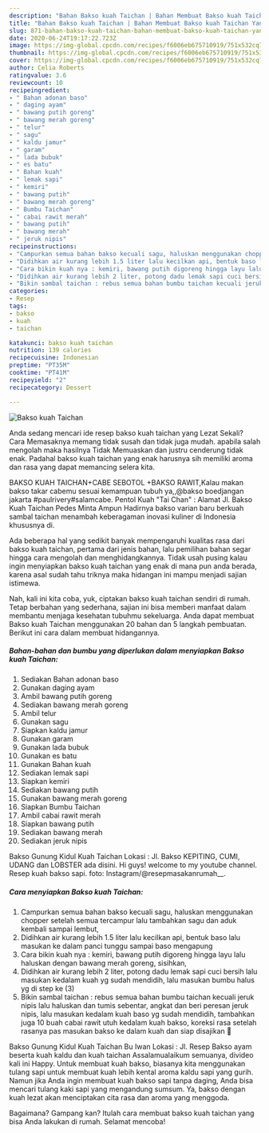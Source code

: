 ```yaml
---
description: "Bahan Bakso kuah Taichan | Bahan Membuat Bakso kuah Taichan Yang Lezat Sekali"
title: "Bahan Bakso kuah Taichan | Bahan Membuat Bakso kuah Taichan Yang Lezat Sekali"
slug: 871-bahan-bakso-kuah-taichan-bahan-membuat-bakso-kuah-taichan-yang-lezat-sekali
date: 2020-06-24T19:17:22.723Z
image: https://img-global.cpcdn.com/recipes/f6006eb675710919/751x532cq70/bakso-kuah-taichan-foto-resep-utama.jpg
thumbnail: https://img-global.cpcdn.com/recipes/f6006eb675710919/751x532cq70/bakso-kuah-taichan-foto-resep-utama.jpg
cover: https://img-global.cpcdn.com/recipes/f6006eb675710919/751x532cq70/bakso-kuah-taichan-foto-resep-utama.jpg
author: Celia Roberts
ratingvalue: 3.6
reviewcount: 10
recipeingredient:
- " Bahan adonan baso"
- " daging ayam"
- " bawang putih goreng"
- " bawang merah goreng"
- " telur"
- " sagu"
- " kaldu jamur"
- " garam"
- " lada bubuk"
- " es batu"
- " Bahan kuah"
- " lemak sapi"
- " kemiri"
- " bawang putih"
- " bawang merah goreng"
- " Bumbu Taichan"
- " cabai rawit merah"
- " bawang putih"
- " bawang merah"
- " jeruk nipis"
recipeinstructions:
- "Campurkan semua bahan bakso kecuali sagu, haluskan menggunakan chopper setelah semua tercampur lalu tambahkan sagu dan aduk kembali sampai lembut,"
- "Didihkan air kurang lebih 1.5 liter lalu kecilkan api, bentuk baso lalu masukan ke dalam panci tunggu sampai baso mengapung"
- "Cara bikin kuah nya : kemiri, bawang putih digoreng hingga layu lalu haluskan dengan bawang merah goreng, sisihkan,"
- "Didihkan air kurang lebih 2 liter, potong dadu lemak sapi cuci bersih lalu masukan kedalam kuah yg sudah mendidih, lalu masukan bumbu halus yg di step ke (3)"
- "Bikin sambal taichan : rebus semua bahan bumbu taichan kecuali jeruk nipis lalu haluskan dan tumis sebentar, angkat dan beri peresan jeruk nipis, lalu masukan kedalam kuah baso yg sudah mendidih, tambahkan juga 10 buah cabai rawit utuh kedalam kuah bakso, koreksi rasa setelah rasanya pas masukan bakso ke dalam kuah dan siap disajikan 🥰"
categories:
- Resep
tags:
- bakso
- kuah
- taichan

katakunci: bakso kuah taichan 
nutrition: 139 calories
recipecuisine: Indonesian
preptime: "PT35M"
cooktime: "PT41M"
recipeyield: "2"
recipecategory: Dessert

---
```



![Bakso kuah Taichan](https://img-global.cpcdn.com/recipes/f6006eb675710919/751x532cq70/bakso-kuah-taichan-foto-resep-utama.jpg)

Anda sedang mencari ide resep bakso kuah taichan yang Lezat Sekali? Cara Memasaknya memang tidak susah dan tidak juga mudah. apabila salah mengolah maka hasilnya Tidak Memuaskan dan justru cenderung tidak enak. Padahal bakso kuah taichan yang enak harusnya sih memiliki aroma dan rasa yang dapat memancing selera kita.

BAKSO KUAH TAICHAN+CABE SEBOTOL +BAKSO RAWIT,Kalau makan bakso takar cabemu sesuai kemampuan tubuh ya,,@bakso boedjangan jakarta #paulrivery#salamcabe. Pentol Kuah &#34;Tai Chan&#34; : Alamat Jl. Bakso Kuah Taichan Pedes Minta Ampun Hadirnya bakso varian baru berkuah sambal taichan menambah keberagaman inovasi kuliner di Indonesia khususnya di.

Ada beberapa hal yang sedikit banyak mempengaruhi kualitas rasa dari bakso kuah taichan, pertama dari jenis bahan, lalu pemilihan bahan segar hingga cara mengolah dan menghidangkannya. Tidak usah pusing kalau ingin menyiapkan bakso kuah taichan yang enak di mana pun anda berada, karena asal sudah tahu triknya maka hidangan ini mampu menjadi sajian istimewa.


Nah, kali ini kita coba, yuk, ciptakan bakso kuah taichan sendiri di rumah. Tetap berbahan yang sederhana, sajian ini bisa memberi manfaat dalam membantu menjaga kesehatan tubuhmu sekeluarga. Anda dapat membuat Bakso kuah Taichan menggunakan 20 bahan dan 5 langkah pembuatan. Berikut ini cara dalam membuat hidangannya.

<!--inarticleads1-->

##### Bahan-bahan dan bumbu yang diperlukan dalam menyiapkan Bakso kuah Taichan:

1. Sediakan  Bahan adonan baso
1. Gunakan  daging ayam
1. Ambil  bawang putih goreng
1. Sediakan  bawang merah goreng
1. Ambil  telur
1. Gunakan  sagu
1. Siapkan  kaldu jamur
1. Gunakan  garam
1. Gunakan  lada bubuk
1. Gunakan  es batu
1. Gunakan  Bahan kuah
1. Sediakan  lemak sapi
1. Siapkan  kemiri
1. Sediakan  bawang putih
1. Gunakan  bawang merah goreng
1. Siapkan  Bumbu Taichan
1. Ambil  cabai rawit merah
1. Siapkan  bawang putih
1. Sediakan  bawang merah
1. Sediakan  jeruk nipis


Bakso Gunung Kidul Kuah Taichan Lokasi : Jl. Bakso KEPITING, CUMI, UDANG dan LOBSTER ada disini. Hi guys! welcome to my youtube channel. Resep kuah bakso sapi. foto: Instagram/@resepmasakanrumah__. 

<!--inarticleads2-->

##### Cara menyiapkan Bakso kuah Taichan:

1. Campurkan semua bahan bakso kecuali sagu, haluskan menggunakan chopper setelah semua tercampur lalu tambahkan sagu dan aduk kembali sampai lembut,
1. Didihkan air kurang lebih 1.5 liter lalu kecilkan api, bentuk baso lalu masukan ke dalam panci tunggu sampai baso mengapung
1. Cara bikin kuah nya : kemiri, bawang putih digoreng hingga layu lalu haluskan dengan bawang merah goreng, sisihkan,
1. Didihkan air kurang lebih 2 liter, potong dadu lemak sapi cuci bersih lalu masukan kedalam kuah yg sudah mendidih, lalu masukan bumbu halus yg di step ke (3)
1. Bikin sambal taichan : rebus semua bahan bumbu taichan kecuali jeruk nipis lalu haluskan dan tumis sebentar, angkat dan beri peresan jeruk nipis, lalu masukan kedalam kuah baso yg sudah mendidih, tambahkan juga 10 buah cabai rawit utuh kedalam kuah bakso, koreksi rasa setelah rasanya pas masukan bakso ke dalam kuah dan siap disajikan 🥰


Bakso Gunung Kidul Kuah Taichan Bu Iwan Lokasi : Jl. Resep Bakso ayam beserta kuah kaldu dan kuah taichan Assalamualaikum semuanya, divideo kali ini Happy. Untuk membuat kuah bakso, biasanya kita menggunakan tulang sapi untuk membuat kuah lebih kental aroma kaldu sapi yang gurih. Namun jika Anda ingin membuat kuah bakso sapi tanpa daging, Anda bisa mencari tulang kaki sapi yang mengandung sumsum. Ya, bakso dengan kuah lezat akan menciptakan cita rasa dan aroma yang menggoda. 

Bagaimana? Gampang kan? Itulah cara membuat bakso kuah taichan yang bisa Anda lakukan di rumah. Selamat mencoba!
